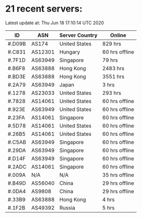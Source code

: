 # 21 recent servers:

Latest update at: Thu Jun 18 17:10:14 UTC 2020

| ID | ASN | Server Country | Online |
| -- | --- | -------------- | ------ |
| #.D09B | AS174 | United States | 829 hrs |
| #.C831 | AS12301 | Hungary | 60 hrs offline |
| #.7F1D | AS63949 | Singapore | 79 hrs |
| #.B6F8 | AS63888 | Hong Kong | 2483 hrs |
| #.BD3E | AS63888 | Hong Kong | 3551 hrs |
| #.2A79 | AS63949 | Japan | 3 hrs |
| #.1278 | AS23033 | United States | 293 hrs |
| #.7828 | AS14061 | United States | 60 hrs offline |
| #.923E | AS63949 | United States | 60 hrs offline |
| #.23FA | AS14061 | Singapore | 60 hrs offline |
| #.5D78 | AS14061 | United States | 60 hrs offline |
| #.26B5 | AS14061 | United States | 60 hrs offline |
| #.C5AB | AS63949 | Singapore | 60 hrs offline |
| #.29DA | AS63949 | Singapore | 60 hrs offline |
| #.D14F | AS63949 | Singapore | 60 hrs offline |
| #.2ADC | AS14061 | Singapore | 60 hrs offline |
| #.009A | N/A | N/A | 35 hrs offline |
| #.B49D | AS56040 | China | 29 hrs offline |
| #.0DA4 | AS9808 | China | 29 hrs offline |
| #.33B9 | AS63888 | Hong Kong | 4 hrs |
| #.1F2B | AS49392 | Russia | 5 hrs |

